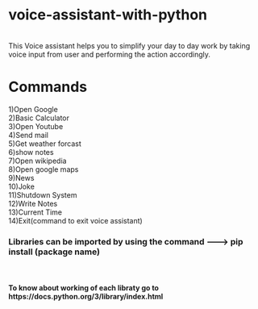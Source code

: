 # voice-assistant-with-python
<br>
This Voice assistant helps you to simplify your day to day work by taking voice input from user and performing the action accordingly.
<h1>Commands</h1>
1)Open Google<br>
2)Basic Calculator<br>
3)Open Youtube<br>
4)Send mail<br>
5)Get weather forcast<br>
6)show notes<br>
7)Open wikipedia<br>
8)Open google maps<br>
9)News<br>
10)Joke<br>
11)Shutdown System<br>
12)Write Notes<br>
13)Current Time<br>
14)Exit(command to exit voice assistant)

<h3>Libraries can be imported by using the command ---> pip install (package name)</h3><br>

<h4>To know about working of each libraty go to  https://docs.python.org/3/library/index.html</h4>
